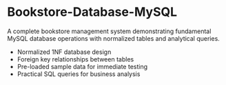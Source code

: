 # Bookstore-Database-MySQL
A complete bookstore management system demonstrating fundamental MySQL database operations with normalized tables and analytical queries.
- Normalized 1NF database design
- Foreign key relationships between tables
- Pre-loaded sample data for immediate testing
- Practical SQL queries for business analysis
